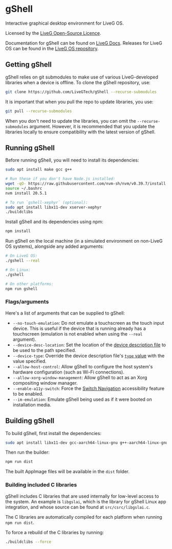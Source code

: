 # gShell
Interactive graphical desktop environment for LiveG OS.

Licensed by the [LiveG Open-Source Licence](LICENCE.md).

Documentation for gShell can be found on [LiveG Docs](https://docs.liveg.tech/?product=gshell&page=index.md). Releases for LiveG OS can be found in the [LiveG OS repository](https://github.com/LiveGTech/OS).

## Getting gShell
gShell relies on git submodules to make use of various LiveG-developed libraries when a device is offline. To clone the gShell repository, use:

```bash
git clone https://github.com/LiveGTech/gShell --recurse-submodules
```

It is important that when you pull the repo to update libraries, you use:

```bash
git pull --recurse-submodules
```

When you don't need to update the libraries, you can omit the `--recurse-submodules` argument. However, it is recommended that you update the libraries locally to ensure compatibility with the latest version of gShell.

## Running gShell
Before running gShell, you will need to install its dependencies:

```bash
sudo apt install make gcc g++

# Run these if you don't have Node.js installed:
wget -qO- https://raw.githubusercontent.com/nvm-sh/nvm/v0.39.7/install.sh | bash
source ~/.bashrc
nvm install 20.5.1

# To run `gshell-xephyr` (optional):
sudo apt install libx11-dev xserver-xephyr
./buildclibs
```

Install gShell and its dependencies using npm:

```bash
npm install
```

Run gShell on the local machine (in a simulated environment on non-LiveG OS systems), alongside any added arguments:

```bash
# On LiveG OS:
./gshell --real

# On Linux:
./gshell

# On other platforms:
npm run gshell
```

### Flags/arguments
Here's a list of arguments that can be supplied to gShell:

* `--no-touch-emulation`: Do not emulate a touchscreen as the touch input device. This is useful if the device that is running already has a touchscreen (emulation is not enabled when using the `--real` argument).
* `--device-desc-location`: Set the location of the [device description file](https://docs.liveg.tech/?product=gshell&page=device.md) to be used to the path specified.
* `--device-type`: Override the device description file's [`type` value](https://docs.liveg.tech/?product=gshell&page=device.md#type) with the value specified.
* `--allow-host-control`: Allow gShell to configure the host system's hardware configuration (such as Wi-Fi connections).
* `--allow-xorg-window-management`: Allow gShell to act as an Xorg compositing window manager.
* `--enable-a11y-switch`: Force the [Switch Navigation](https://docs.liveg.tech/?product=gshell&page=a11y.md) accessibility feature to be enabled.
* `--im-emulation`: Emulate gShell being used as if it were booted on installation media.

## Building gShell
To build gShell, first install the dependencies:

```bash
sudo apt install libx11-dev gcc-aarch64-linux-gnu g++-aarch64-linux-gnu gcc-arm-linux-gnueabihf g++-arm-linux-gnueabihf
```

Then run the builder:

```bash
npm run dist
```

The built AppImage files will be available in the `dist` folder.

### Building included C libraries
gShell includes C libraries that are used internally for low-level access to the system. An example is `libgslai`, which is the library for gShell Linux app integration, and whose source can be found at `src/csrc/libgslai.c`.

The C libraries are automatically compiled for each platform when running `npm run dist`.

To force a rebuild of the C libraries by running:

```bash
./buildclibs --force
```
